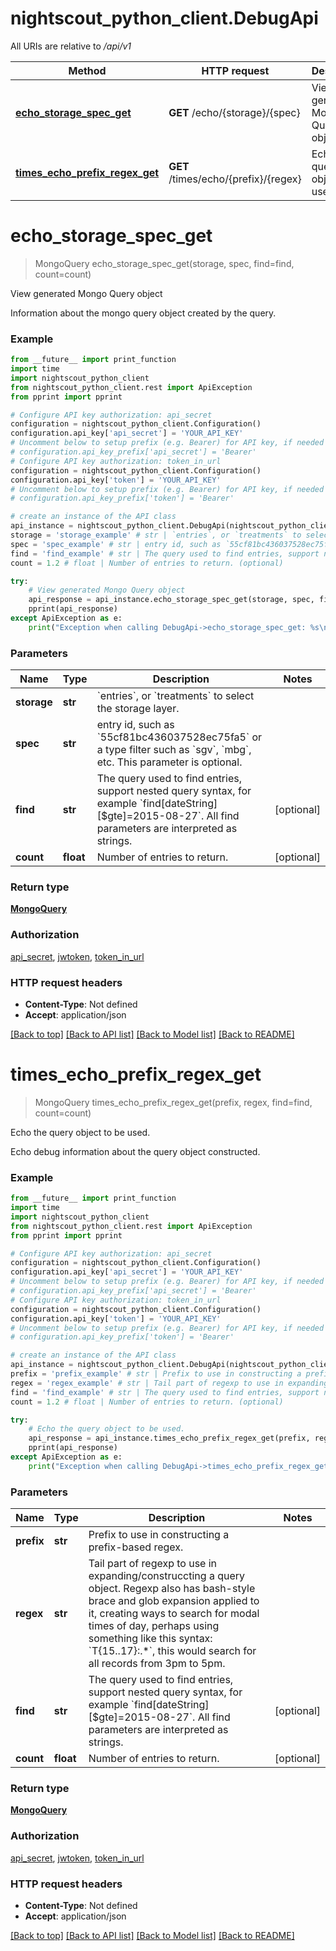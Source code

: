 # nightscout_python_client.DebugApi

All URIs are relative to */api/v1*

Method | HTTP request | Description
------------- | ------------- | -------------
[**echo_storage_spec_get**](DebugApi.md#echo_storage_spec_get) | **GET** /echo/{storage}/{spec} | View generated Mongo Query object
[**times_echo_prefix_regex_get**](DebugApi.md#times_echo_prefix_regex_get) | **GET** /times/echo/{prefix}/{regex} | Echo the query object to be used.

# **echo_storage_spec_get**
> MongoQuery echo_storage_spec_get(storage, spec, find=find, count=count)

View generated Mongo Query object

Information about the mongo query object created by the query. 

### Example
```python
from __future__ import print_function
import time
import nightscout_python_client
from nightscout_python_client.rest import ApiException
from pprint import pprint

# Configure API key authorization: api_secret
configuration = nightscout_python_client.Configuration()
configuration.api_key['api_secret'] = 'YOUR_API_KEY'
# Uncomment below to setup prefix (e.g. Bearer) for API key, if needed
# configuration.api_key_prefix['api_secret'] = 'Bearer'
# Configure API key authorization: token_in_url
configuration = nightscout_python_client.Configuration()
configuration.api_key['token'] = 'YOUR_API_KEY'
# Uncomment below to setup prefix (e.g. Bearer) for API key, if needed
# configuration.api_key_prefix['token'] = 'Bearer'

# create an instance of the API class
api_instance = nightscout_python_client.DebugApi(nightscout_python_client.ApiClient(configuration))
storage = 'storage_example' # str | `entries`, or `treatments` to select the storage layer. 
spec = 'spec_example' # str | entry id, such as `55cf81bc436037528ec75fa5` or a type filter such as `sgv`, `mbg`, etc. This parameter is optional. 
find = 'find_example' # str | The query used to find entries, support nested query syntax, for example `find[dateString][$gte]=2015-08-27`.  All find parameters are interpreted as strings.  (optional)
count = 1.2 # float | Number of entries to return. (optional)

try:
    # View generated Mongo Query object
    api_response = api_instance.echo_storage_spec_get(storage, spec, find=find, count=count)
    pprint(api_response)
except ApiException as e:
    print("Exception when calling DebugApi->echo_storage_spec_get: %s\n" % e)
```

### Parameters

Name | Type | Description  | Notes
------------- | ------------- | ------------- | -------------
 **storage** | **str**| &#x60;entries&#x60;, or &#x60;treatments&#x60; to select the storage layer.  | 
 **spec** | **str**| entry id, such as &#x60;55cf81bc436037528ec75fa5&#x60; or a type filter such as &#x60;sgv&#x60;, &#x60;mbg&#x60;, etc. This parameter is optional.  | 
 **find** | **str**| The query used to find entries, support nested query syntax, for example &#x60;find[dateString][$gte]&#x3D;2015-08-27&#x60;.  All find parameters are interpreted as strings.  | [optional] 
 **count** | **float**| Number of entries to return. | [optional] 

### Return type

[**MongoQuery**](MongoQuery.md)

### Authorization

[api_secret](../README.md#api_secret), [jwtoken](../README.md#jwtoken), [token_in_url](../README.md#token_in_url)

### HTTP request headers

 - **Content-Type**: Not defined
 - **Accept**: application/json

[[Back to top]](#) [[Back to API list]](../README.md#documentation-for-api-endpoints) [[Back to Model list]](../README.md#documentation-for-models) [[Back to README]](../README.md)

# **times_echo_prefix_regex_get**
> MongoQuery times_echo_prefix_regex_get(prefix, regex, find=find, count=count)

Echo the query object to be used.

Echo debug information about the query object constructed.

### Example
```python
from __future__ import print_function
import time
import nightscout_python_client
from nightscout_python_client.rest import ApiException
from pprint import pprint

# Configure API key authorization: api_secret
configuration = nightscout_python_client.Configuration()
configuration.api_key['api_secret'] = 'YOUR_API_KEY'
# Uncomment below to setup prefix (e.g. Bearer) for API key, if needed
# configuration.api_key_prefix['api_secret'] = 'Bearer'
# Configure API key authorization: token_in_url
configuration = nightscout_python_client.Configuration()
configuration.api_key['token'] = 'YOUR_API_KEY'
# Uncomment below to setup prefix (e.g. Bearer) for API key, if needed
# configuration.api_key_prefix['token'] = 'Bearer'

# create an instance of the API class
api_instance = nightscout_python_client.DebugApi(nightscout_python_client.ApiClient(configuration))
prefix = 'prefix_example' # str | Prefix to use in constructing a prefix-based regex.
regex = 'regex_example' # str | Tail part of regexp to use in expanding/construccting a query object. Regexp also has bash-style brace and glob expansion applied to it, creating ways to search for modal times of day, perhaps using something like this syntax: `T{15..17}:.*`, this would search for all records from 3pm to 5pm. 
find = 'find_example' # str | The query used to find entries, support nested query syntax, for example `find[dateString][$gte]=2015-08-27`.  All find parameters are interpreted as strings. (optional)
count = 1.2 # float | Number of entries to return. (optional)

try:
    # Echo the query object to be used.
    api_response = api_instance.times_echo_prefix_regex_get(prefix, regex, find=find, count=count)
    pprint(api_response)
except ApiException as e:
    print("Exception when calling DebugApi->times_echo_prefix_regex_get: %s\n" % e)
```

### Parameters

Name | Type | Description  | Notes
------------- | ------------- | ------------- | -------------
 **prefix** | **str**| Prefix to use in constructing a prefix-based regex. | 
 **regex** | **str**| Tail part of regexp to use in expanding/construccting a query object. Regexp also has bash-style brace and glob expansion applied to it, creating ways to search for modal times of day, perhaps using something like this syntax: &#x60;T{15..17}:.*&#x60;, this would search for all records from 3pm to 5pm.  | 
 **find** | **str**| The query used to find entries, support nested query syntax, for example &#x60;find[dateString][$gte]&#x3D;2015-08-27&#x60;.  All find parameters are interpreted as strings. | [optional] 
 **count** | **float**| Number of entries to return. | [optional] 

### Return type

[**MongoQuery**](MongoQuery.md)

### Authorization

[api_secret](../README.md#api_secret), [jwtoken](../README.md#jwtoken), [token_in_url](../README.md#token_in_url)

### HTTP request headers

 - **Content-Type**: Not defined
 - **Accept**: application/json

[[Back to top]](#) [[Back to API list]](../README.md#documentation-for-api-endpoints) [[Back to Model list]](../README.md#documentation-for-models) [[Back to README]](../README.md)

